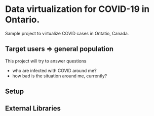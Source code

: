 # Data virtualization for COVID-19 in Ontario.

Sample project to virtualize COVID cases in Ontatio, Canada. 

## Target users => general population

This project will try to answer questions
- who are infected with COVID around me?
- how bad is the situation around me, currently?

## Setup


## External Libraries
